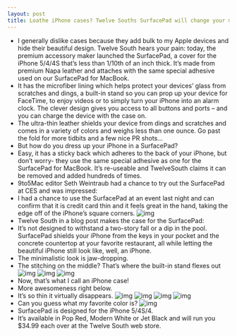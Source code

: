 ```yaml
---
layout: post
title: Loathe iPhone cases? Twelve Souths SurfacePad will change your mind
---
```

* I generally dislike cases because they add bulk to my Apple devices and hide their beautiful design. Twelve South hears your pain: today, the premium accessory maker launched the SurfacePad, a cover for the iPhone 5/4/4S that’s less than 1/10th of an inch thick. It’s made from premium Napa leather and attaches with the same special adhesive used on our SurfacePad for MacBook.
* It has the microfiber lining which helps protect your devices’ glass from scratches and dings, a built-in stand so you can prop up your device for FaceTime, to enjoy videos or to simply turn your iPhone into an alarm clock. The clever design gives you access to all buttons and ports – and you can charge the device with the case on.
* The ultra-thin leather shields your device from dings and scratches and comes in a variety of colors and weighs less than one ounce. Go past the fold for more tidbits and a few nice PR shots…
* But how do you dress up your iPhone in a SurfacePad?
* Easy, it has a sticky back which adheres to the back of your iPhone, but don’t worry- they use the same special adhesive as one for the SurfacePad for MacBook. It’s re-useable and TwelveSouth claims it can be removed and added hundreds of times.
* 9to5Mac editor Seth Weintraub had a chance to try out the SurfacePad at CES and was impressed:
* I had a chance to use the SurfacePad at an event last night and can confirm that it is credit card thin and it feels great in the hand, taking the edge off of the iPhone’s square corners.
![img](http://media.idownloadblog.com/wp-content/uploads/2013/01/Twelve-South-SurfacePad-red-lifestyle-001.jpg)
* Twelve South in a blog post makes the case for the SurfacePad:
* It’s not designed to withstand a two-story fall or a dip in the pool. SurfacePad shields your iPhone from the keys in your pocket and the concrete countertop at your favorite restaurant, all while letting the beautiful iPhone still look like, well, an iPhone.
* The minimalistic look is jaw-dropping.
* The stitching on the middle? That’s where the built-in stand flexes out
![img](http://media.idownloadblog.com/wp-content/uploads/2013/01/Twelve-South-SurfacePad-two-up-black-white.jpg)
![img](http://media.idownloadblog.com/wp-content/uploads/2013/01/Twelve-South-SurfacePad-inside-cover.jpg)
![img](http://media.idownloadblog.com/wp-content/uploads/2013/01/Twelve-South-SurfacePad-stand.jpg)
* Now, that’s what I call an iPhone case!
* More awesomeness right below.
* It’s so thin it virtually disappears.
![img](http://media.idownloadblog.com/wp-content/uploads/2013/01/Twelve-South-SurfacePad-in-hand.jpg)
![img](http://media.idownloadblog.com/wp-content/uploads/2013/01/Twelve-South-SurfacePad-earpods.jpg)
![img](http://media.idownloadblog.com/wp-content/uploads/2013/01/Twelve-South-SurfacePad-group.jpg)
![img](http://media.idownloadblog.com/wp-content/uploads/2013/01/Twelve-South-SurfacePad-red.jpg)
* Can you guess what my favorite color is?
![img](http://media.idownloadblog.com/wp-content/uploads/2013/01/Twelve-South-SurfacePad-red-open-cover.jpg)
* SurfacePad is designed for the iPhone 5/4S/4.
* It’s available in Pop Red, Modern White or Jet Black and will run you $34.99 each over at the Twelve South web store.

